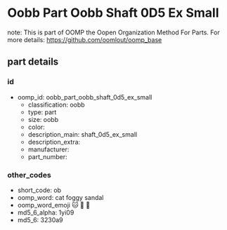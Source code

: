 # Oobb Part Oobb Shaft 0D5 Ex Small  

note: This is part of OOMP the Oopen Organization Method For Parts. For more details: https://github.com/oomlout/oomp_base

##  part details





### id
* oomp_id: oobb_part_oobb_shaft_0d5_ex_small
  * classification: oobb
  * type: part
  * size: oobb
  * color: 
  * description_main: shaft_0d5_ex_small
  * description_extra: 
  * manufacturer: 
  * part_number: 

### other_codes
* short_code: ob
* oomp_word: cat foggy sandal
* oomp_word_emoji :cat: :foggy: :sandal:
* md5_6_alpha: 1yi09
* md5_6: 3230a9